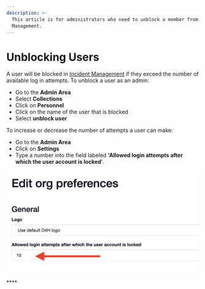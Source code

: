 ```yaml
---
description: >-
  This article is for administrators who need to unblock a member from Incident
  Management.
---
```


# Unblocking Users

A user will be blocked in [Incident Management](../incident-management/getting-started.md) if they exceed the number of available log in attempts. To unblock a user as an admin: 

* Go to the **Admin Area**
* Select **Collections** 
* Click on **Personnel** 
* Click on the name of the user that is blocked
* Select **unblock user**

To increase or decrease the number of attempts a user can make:

* Go to the **Admin Area**
* Click on **Settings**
* Type a number into the field labeled **'Allowed login attempts after which the user account is locked**'. 

![](../.gitbook/assets/screen-shot-2021-09-13-at-8.29.19-pm.png)





\*\*\*\*



